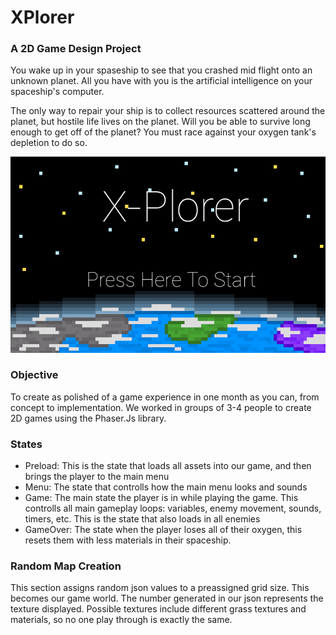 # XPlorer
### A 2D Game Design Project

You wake up in your spaseship to see that you crashed mid flight onto an unknown planet. All you have with you is the artificial intelligence on your spaceship's computer.

The only way to repair your ship is to collect resources scattered around the planet, but hostile life lives on the planet. Will you be able to survive long enough to get off of the planet? You must race against your oxygen tank's depletion to do so.

![alt text](https://github.com/mcquill99/Xplorer/blob/master/assets/Screenshots/Title.png)

### Objective

To create as polished of a game experience in one month as you can, from concept to implementation. We worked in groups of 3-4 people to create 2D games using the Phaser.Js library. 

### States
- Preload: This is the state that loads all assets into our game, and then brings the player to the main menu
- Menu: The state that controlls how the main menu looks and sounds
- Game: The main state the player is in while playing the game. This controlls all main gameplay loops: variables, enemy movement, sounds, timers, etc. This is the state that also loads in all enemies
- GameOver: The state when the player loses all of their oxygen, this resets them with less materials in their spaceship.

### Random Map Creation
This section assigns random json values to a preassigned grid size. This becomes our game world. The number generated in our json represents the texture displayed. Possible textures include different grass textures and materials, so no one play through is exactly the same.

